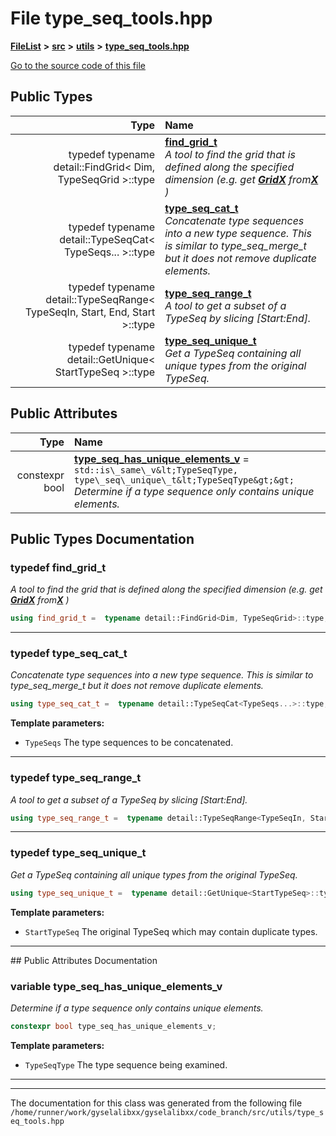 

# File type\_seq\_tools.hpp



[**FileList**](files.md) **>** [**src**](dir_68267d1309a1af8e8297ef4c3efbcdba.md) **>** [**utils**](dir_313caf1132e152dd9b58bea13a4052ca.md) **>** [**type\_seq\_tools.hpp**](type__seq__tools_8hpp.md)

[Go to the source code of this file](type__seq__tools_8hpp_source.md)




















## Public Types

| Type | Name |
| ---: | :--- |
| typedef typename detail::FindGrid&lt; Dim, TypeSeqGrid &gt;::type | [**find\_grid\_t**](#typedef-find_grid_t)  <br>_A tool to find the grid that is defined along the specified dimension (e.g. get_ [_**GridX**_](structGridX.md) _from_[_**X**_](structX.md) _)_ |
| typedef typename detail::TypeSeqCat&lt; TypeSeqs... &gt;::type | [**type\_seq\_cat\_t**](#typedef-type_seq_cat_t)  <br>_Concatenate type sequences into a new type sequence. This is similar to type\_seq\_merge\_t but it does not remove duplicate elements._  |
| typedef typename detail::TypeSeqRange&lt; TypeSeqIn, Start, End, Start &gt;::type | [**type\_seq\_range\_t**](#typedef-type_seq_range_t)  <br>_A tool to get a subset of a TypeSeq by slicing [Start:End]._  |
| typedef typename detail::GetUnique&lt; StartTypeSeq &gt;::type | [**type\_seq\_unique\_t**](#typedef-type_seq_unique_t)  <br>_Get a TypeSeq containing all unique types from the original TypeSeq._  |




## Public Attributes

| Type | Name |
| ---: | :--- |
|  constexpr bool | [**type\_seq\_has\_unique\_elements\_v**](#variable-type_seq_has_unique_elements_v)   = `std::is\_same\_v&lt;TypeSeqType, type\_seq\_unique\_t&lt;TypeSeqType&gt;&gt;`<br>_Determine if a type sequence only contains unique elements._  |












































## Public Types Documentation




### typedef find\_grid\_t 

_A tool to find the grid that is defined along the specified dimension (e.g. get_ [_**GridX**_](structGridX.md) _from_[_**X**_](structX.md) _)_
```C++
using find_grid_t =  typename detail::FindGrid<Dim, TypeSeqGrid>::type;
```




<hr>



### typedef type\_seq\_cat\_t 

_Concatenate type sequences into a new type sequence. This is similar to type\_seq\_merge\_t but it does not remove duplicate elements._ 
```C++
using type_seq_cat_t =  typename detail::TypeSeqCat<TypeSeqs...>::type;
```





**Template parameters:**


* `TypeSeqs` The type sequences to be concatenated. 




        

<hr>



### typedef type\_seq\_range\_t 

_A tool to get a subset of a TypeSeq by slicing [Start:End]._ 
```C++
using type_seq_range_t =  typename detail::TypeSeqRange<TypeSeqIn, Start, End, Start>::type;
```




<hr>



### typedef type\_seq\_unique\_t 

_Get a TypeSeq containing all unique types from the original TypeSeq._ 
```C++
using type_seq_unique_t =  typename detail::GetUnique<StartTypeSeq>::type;
```





**Template parameters:**


* `StartTypeSeq` The original TypeSeq which may contain duplicate types. 




        

<hr>
## Public Attributes Documentation




### variable type\_seq\_has\_unique\_elements\_v 

_Determine if a type sequence only contains unique elements._ 
```C++
constexpr bool type_seq_has_unique_elements_v;
```





**Template parameters:**


* `TypeSeqType` The type sequence being examined. 




        

<hr>

------------------------------
The documentation for this class was generated from the following file `/home/runner/work/gyselalibxx/gyselalibxx/code_branch/src/utils/type_seq_tools.hpp`

